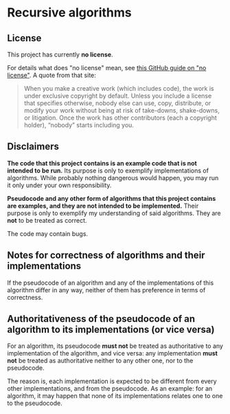 # Recursive algorithms

## License

This project has currently **no license**.

For details what does "no license" mean, see [this GitHub guide on "no license"](https://choosealicense.com/no-permission/). A quote from that site:

> When you make a creative work (which includes code), the work is under exclusive copyright by default. Unless you include a license that specifies otherwise, nobody else can use, copy, distribute, or modify your work without being at risk of take-downs, shake-downs, or litigation. Once the work has other contributors (each a copyright holder), “nobody” starts including you.

## Disclaimers

**The code that this project contains is an example code that is not intended to be run.** Its purpose is only to exemplify implementations of algorithms. While probably nothing dangerous would happen, you may run it only under your own responsibility.

**Pseudocode and any other form of algorithms that this project contains are examples, and they are not intended to be implemented.** Their purpose is only to exemplify my understanding of said algorithms. They are **not** to be treated as correct.

The code may contain bugs.

## Notes for correctness of algorithms and their implementations

If the pseudocode of an algorithm and any of the implementations of this algorithm differ in any way, neither of them has preference in terms of correctness.

## Authoritativeness of the pseudocode of an algorithm to its implementations (or vice versa)

For an algorithm, its pseudocode **must not** be treated as authoritative to any implementation of the  algorithm, and vice versa: any implementation **must not** be treated as authoritative neither to any other one, nor to the pseudocode.

The reason is, each implementation is expected to be different from every other implementations, and from the pseudocode. As an example: for an algorithm, it may happen that none of its implementations relates one to one to the pseudocode.